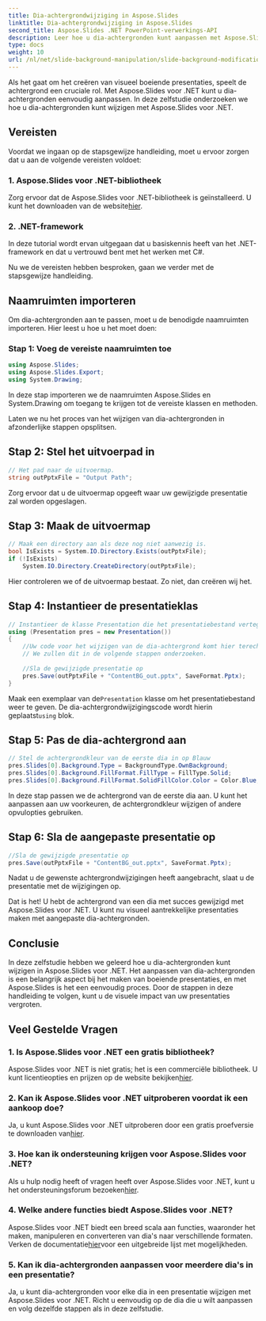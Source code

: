 ```yaml
---
title: Dia-achtergrondwijziging in Aspose.Slides
linktitle: Dia-achtergrondwijziging in Aspose.Slides
second_title: Aspose.Slides .NET PowerPoint-verwerkings-API
description: Leer hoe u dia-achtergronden kunt aanpassen met Aspose.Slides voor .NET. Geef uw presentaties een boost met visueel aantrekkelijke achtergronden. Begin vandaag!
type: docs
weight: 10
url: /nl/net/slide-background-manipulation/slide-background-modification/
---
```


Als het gaat om het creëren van visueel boeiende presentaties, speelt de achtergrond een cruciale rol. Met Aspose.Slides voor .NET kunt u dia-achtergronden eenvoudig aanpassen. In deze zelfstudie onderzoeken we hoe u dia-achtergronden kunt wijzigen met Aspose.Slides voor .NET. 

## Vereisten

Voordat we ingaan op de stapsgewijze handleiding, moet u ervoor zorgen dat u aan de volgende vereisten voldoet:

### 1. Aspose.Slides voor .NET-bibliotheek

 Zorg ervoor dat de Aspose.Slides voor .NET-bibliotheek is geïnstalleerd. U kunt het downloaden van de website[hier](https://releases.aspose.com/slides/net/).

### 2. .NET-framework

In deze tutorial wordt ervan uitgegaan dat u basiskennis heeft van het .NET-framework en dat u vertrouwd bent met het werken met C#.

Nu we de vereisten hebben besproken, gaan we verder met de stapsgewijze handleiding.

## Naamruimten importeren

Om dia-achtergronden aan te passen, moet u de benodigde naamruimten importeren. Hier leest u hoe u het moet doen:

### Stap 1: Voeg de vereiste naamruimten toe

```csharp
using Aspose.Slides;
using Aspose.Slides.Export;
using System.Drawing;
```

In deze stap importeren we de naamruimten Aspose.Slides en System.Drawing om toegang te krijgen tot de vereiste klassen en methoden.

Laten we nu het proces van het wijzigen van dia-achtergronden in afzonderlijke stappen opsplitsen.

## Stap 2: Stel het uitvoerpad in

```csharp
// Het pad naar de uitvoermap.
string outPptxFile = "Output Path";
```

Zorg ervoor dat u de uitvoermap opgeeft waar uw gewijzigde presentatie zal worden opgeslagen.

## Stap 3: Maak de uitvoermap

```csharp
// Maak een directory aan als deze nog niet aanwezig is.
bool IsExists = System.IO.Directory.Exists(outPptxFile);
if (!IsExists)
    System.IO.Directory.CreateDirectory(outPptxFile);
```

Hier controleren we of de uitvoermap bestaat. Zo niet, dan creëren wij het.

## Stap 4: Instantieer de presentatieklas

```csharp
// Instantieer de klasse Presentation die het presentatiebestand vertegenwoordigt
using (Presentation pres = new Presentation())
{
    //Uw code voor het wijzigen van de dia-achtergrond komt hier terecht.
    // We zullen dit in de volgende stappen onderzoeken.
    
    //Sla de gewijzigde presentatie op
    pres.Save(outPptxFile + "ContentBG_out.pptx", SaveFormat.Pptx);
}
```

 Maak een exemplaar van de`Presentation` klasse om het presentatiebestand weer te geven. De dia-achtergrondwijzigingscode wordt hierin geplaatst`using` blok.

## Stap 5: Pas de dia-achtergrond aan

```csharp
// Stel de achtergrondkleur van de eerste dia in op Blauw
pres.Slides[0].Background.Type = BackgroundType.OwnBackground;
pres.Slides[0].Background.FillFormat.FillType = FillType.Solid;
pres.Slides[0].Background.FillFormat.SolidFillColor.Color = Color.Blue;
```

In deze stap passen we de achtergrond van de eerste dia aan. U kunt het aanpassen aan uw voorkeuren, de achtergrondkleur wijzigen of andere opvulopties gebruiken.

## Stap 6: Sla de aangepaste presentatie op

```csharp
//Sla de gewijzigde presentatie op
pres.Save(outPptxFile + "ContentBG_out.pptx", SaveFormat.Pptx);
```

Nadat u de gewenste achtergrondwijzigingen heeft aangebracht, slaat u de presentatie met de wijzigingen op.

Dat is het! U hebt de achtergrond van een dia met succes gewijzigd met Aspose.Slides voor .NET. U kunt nu visueel aantrekkelijke presentaties maken met aangepaste dia-achtergronden.

## Conclusie

In deze zelfstudie hebben we geleerd hoe u dia-achtergronden kunt wijzigen in Aspose.Slides voor .NET. Het aanpassen van dia-achtergronden is een belangrijk aspect bij het maken van boeiende presentaties, en met Aspose.Slides is het een eenvoudig proces. Door de stappen in deze handleiding te volgen, kunt u de visuele impact van uw presentaties vergroten.

## Veel Gestelde Vragen

### 1. Is Aspose.Slides voor .NET een gratis bibliotheek?

 Aspose.Slides voor .NET is niet gratis; het is een commerciële bibliotheek. U kunt licentieopties en prijzen op de website bekijken[hier](https://purchase.aspose.com/buy).

### 2. Kan ik Aspose.Slides voor .NET uitproberen voordat ik een aankoop doe?

 Ja, u kunt Aspose.Slides voor .NET uitproberen door een gratis proefversie te downloaden van[hier](https://releases.aspose.com/).

### 3. Hoe kan ik ondersteuning krijgen voor Aspose.Slides voor .NET?

 Als u hulp nodig heeft of vragen heeft over Aspose.Slides voor .NET, kunt u het ondersteuningsforum bezoeken[hier](https://forum.aspose.com/).

### 4. Welke andere functies biedt Aspose.Slides voor .NET?

 Aspose.Slides voor .NET biedt een breed scala aan functies, waaronder het maken, manipuleren en converteren van dia's naar verschillende formaten. Verken de documentatie[hier](https://reference.aspose.com/slides/net/)voor een uitgebreide lijst met mogelijkheden.

### 5. Kan ik dia-achtergronden aanpassen voor meerdere dia's in een presentatie?

Ja, u kunt dia-achtergronden voor elke dia in een presentatie wijzigen met Aspose.Slides voor .NET. Richt u eenvoudig op de dia die u wilt aanpassen en volg dezelfde stappen als in deze zelfstudie.
